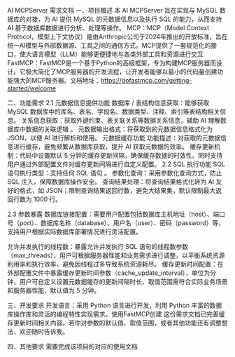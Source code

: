 AI MCPServer 需求文档
一、项目概述
本 AI MCPServer 旨在实现与 MySQL 数据库的对接，为 AI 提供 MySQL 的元数据信息以及执行 SQL 的能力，从而支持 AI 基于数据库数据进行分析、处理等操作。
MCP：MCP（Model Context Protocol，模型上下文协议）是由Anthropic公司于2024年推出的开放标准，旨在统一AI模型与外部数据源、工具之间的通信方式。MCP提供了一套规范化的接口，使大语言模型（LLM）能够更便捷地与各类外部工具和资源进行交互
FastMCP：FastMCP是一个基于Python的高级框架，专为构建MCP服务器而设计。它极大简化了MCP服务器的开发流程，让开发者能够以最小的代码量创建功能强大的MCP服务器。文档地址：https://gofastmcp.com/getting-started/welcome

二、功能需求
2.1 元数据信息提供功能
数据库 / 表结构信息获取：能够获取 MySQL 数据库中的库名、表名、字段名、数据类型、注释、索引等表结构相关信息。
关系信息获取：获取外键约束、表关联关系等数据关系信息，辅助 AI 理解数据库中数据的关联逻辑 。
元数据输出格式：将获取到的元数据信息格式化为 JSON，以便 AI 进行解析和使用。
元数据缓存功能
功能描述：对获取的元数据信息进行缓存，避免频繁从数据库获取，提升 AI 获取元数据的效率。
缓存更新机制：代码中设置默认 5 分钟的缓存更新间隔，确保缓存数据的时效性。同时支持用户通过外部配置文件对缓存更新间隔进行自定义配置。
2.2 SQL 执行功能
SQL 语句执行类型：支持任何 SQL 语句 。
参数化查询：采用参数化查询方式，防止 SQL 注入，保障数据库操作安全。
查询结果处理：将查询结果格式化转为 AI 友好的格式，如 JSON；限制查询结果返回行数，避免大结果集，默认限制最大返回行数为 1000 行。

2.3 参数暴露
数据库链接配置：需要用户配置包括数据库主机地址（host）、端口号（port）、数据库名称（database）、用户名（user）、密码（password）等，支持用户根据实际数据库部署情况进行灵活配置。
<!-- 连接池配置：暴露连接池相关参数，如连接池最大连接数（max_connections），用于控制同时与数据库建立的最大连接数量，避免数据库负载过高；连接池最小空闲连接数（min_idle_connections），保证连接池中有一定数量的空闲连接可供使用，减少连接创建开销；连接超时时间（connection_timeout），设置获取连接的等待超时时间，防止程序长时间等待连接资源。 -->
允许并发执行的线程数：暴露允许并发执行 SQL 语句的线程数参数（max_threads），用户可根据服务器性能和业务需求进行调整，以平衡系统资源利用率和执行效率，避免因线程过多导致系统资源耗尽。
缓存更新时间配置：在外部配置文件中暴露缓存更新时间参数（cache_update_interval），单位为分钟，用户可自定义设置元数据缓存的更新间隔时长，取值范围需符合实际业务场景和服务器性能，默认值为 5 分钟。

三、开发要求
开发语言：采用 Python 语言进行开发，利用 Python 丰富的数据库操作库和灵活的编程特性实现需求。使用FastMCP创建
这份需求文档已完善缓存更新时间相关内容。若你对参数的默认值、取值范围，或者其他功能还有调整想法，欢迎随时告诉我。

四、其他要求
需要完成该项目的对应的使用文档
